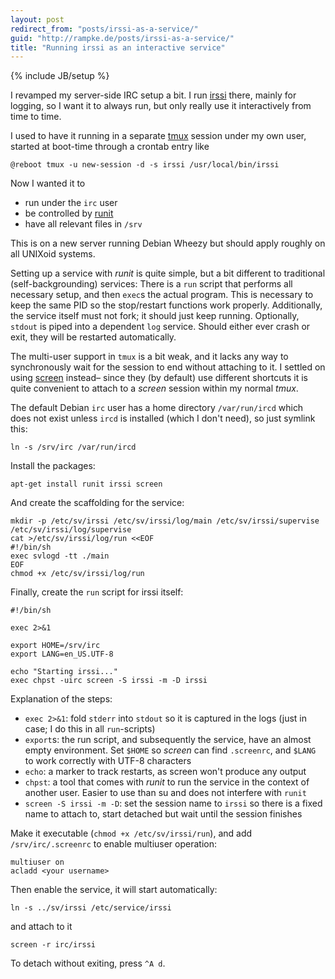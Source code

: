 ```yaml
---
layout: post
redirect_from: "posts/irssi-as-a-service/"
guid: "http://rampke.de/posts/irssi-as-a-service/"
title: "Running irssi as an interactive service"
---
```

{% include JB/setup %}



I revamped my server-side IRC setup a bit. I run [irssi](http://www.irssi.org/) there, mainly for logging, so I want it to always run, but only really use it interactively from time to time.

I used to have it running in a separate [tmux](http://tmux.sourceforge.net/) session under my own user, started at boot-time through a crontab entry like

    @reboot tmux -u new-session -d -s irssi /usr/local/bin/irssi

Now I wanted it to

* run under the `irc` user
* be controlled by [runit](http://smarden.org/runit/)
* have all relevant files in `/srv`

This is on a new server running Debian Wheezy but should apply roughly on all UNIXoid systems.

Setting up a service with _runit_ is quite simple, but a bit different to traditional (self-backgrounding) services: There is a `run` script that performs all necessary setup, and then `exec`s the actual program. This is necessary to keep the same PID so the stop/restart functions work properly. Additionally, the service itself must not fork; it should just keep running. Optionally, `stdout` is piped into a dependent `log` service. Should either ever crash or exit, they will be restarted automatically.

The multi-user support in `tmux` is a bit weak, and it lacks any way to synchronously wait for the session to end without attaching to it. I settled on using [screen](http://www.gnu.org/software/screen/) instead– since they (by default) use different shortcuts it is quite convenient to attach to a _screen_ session within my normal _tmux_.

The default Debian `irc` user has a home directory `/var/run/ircd` which does not exist unless `ircd` is installed (which I don't need), so just symlink this:

    ln -s /srv/irc /var/run/ircd

Install the packages:

    apt-get install runit irssi screen

And create the scaffolding for the service:

    mkdir -p /etc/sv/irssi /etc/sv/irssi/log/main /etc/sv/irssi/supervise /etc/sv/irssi/log/supervise
    cat >/etc/sv/irssi/log/run <<EOF
    #!/bin/sh
    exec svlogd -tt ./main
    EOF
    chmod +x /etc/sv/irssi/log/run

Finally, create the `run` script for irssi itself:

    #!/bin/sh

    exec 2>&1

    export HOME=/srv/irc
    export LANG=en_US.UTF-8

    echo "Starting irssi..."
    exec chpst -uirc screen -S irssi -m -D irssi

Explanation of the steps:

* `exec 2>&1`: fold `stderr` into `stdout` so it is captured in the logs (just in case; I do this in all `run`-scripts)
* `export`s: the run script, and subsequently the service, have an almost empty environment. Set `$HOME` so _screen_ can find `.screenrc`, and `$LANG` to work correctly with UTF-8 characters
* `echo`: a marker to track restarts, as screen won't produce any output
* `chpst`: a tool that comes with _runit_ to run the service in the context of another user. Easier to use than su and does not interfere with `runit`
* `screen -S irssi -m -D`: set the session name to `irssi` so there is a fixed name to attach to, start detached but wait until the session finishes

Make it executable (`chmod +x /etc/sv/irssi/run`), and add `/srv/irc/.screenrc` to enable multiuser operation:

    multiuser on
    acladd <your username>

Then enable the service, it will start automatically:

    ln -s ../sv/irssi /etc/service/irssi

and attach to it

    screen -r irc/irssi

To detach without exiting, press `^A d`.
